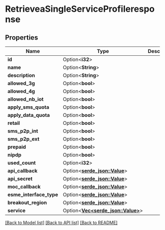# RetrieveaSingleServiceProfileresponse

## Properties

Name | Type | Description | Notes
------------ | ------------- | ------------- | -------------
**id** | Option<**i32**> |  | [optional]
**name** | Option<**String**> |  | [optional]
**description** | Option<**String**> |  | [optional]
**allowed_3g** | Option<**bool**> |  | [optional]
**allowed_4g** | Option<**bool**> |  | [optional]
**allowed_nb_iot** | Option<**bool**> |  | [optional]
**apply_sms_quota** | Option<**bool**> |  | [optional]
**apply_data_quota** | Option<**bool**> |  | [optional]
**retail** | Option<**bool**> |  | [optional]
**sms_p2p_int** | Option<**bool**> |  | [optional]
**sms_p2p_ext** | Option<**bool**> |  | [optional]
**prepaid** | Option<**bool**> |  | [optional]
**nipdp** | Option<**bool**> |  | [optional]
**used_count** | Option<**i32**> |  | [optional]
**api_callback** | Option<[**serde_json::Value**](.md)> |  | [optional]
**api_secret** | Option<[**serde_json::Value**](.md)> |  | [optional]
**moc_callback** | Option<[**serde_json::Value**](.md)> |  | [optional]
**esme_interface_type** | Option<[**serde_json::Value**](.md)> |  | [optional]
**breakout_region** | Option<[**serde_json::Value**](.md)> |  | [optional]
**service** | Option<[**Vec<serde_json::Value>**](serde_json::Value.md)> |  | [optional]

[[Back to Model list]](../README.md#documentation-for-models) [[Back to API list]](../README.md#documentation-for-api-endpoints) [[Back to README]](../README.md)


